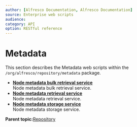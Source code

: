 ```yaml
---
author: [Alfresco Documentation, Alfresco Documentation]
source: Enterprise web scripts
audience: 
category: API
option: RESTful reference
---
```


# Metadata

This section describes the Metadata web scripts within the `/org/alfresco/repository/metadata` package.

-   **[Node metadata bulk retrieval service](../references/RESTful-MetadataBulkmetadataPost.md)**  
 Node metadata bulk retrieval service.
-   **[Node metadata retrieval service](../references/RESTful-MetadataMetadataGet.md)**  
 Node metadata retrieval service.
-   **[Node metadata storage service](../references/RESTful-MetadataMetadataPost.md)**  
 Node metadata storage service.

**Parent topic:**[Repository](../references/RESTful-Repository.md)

